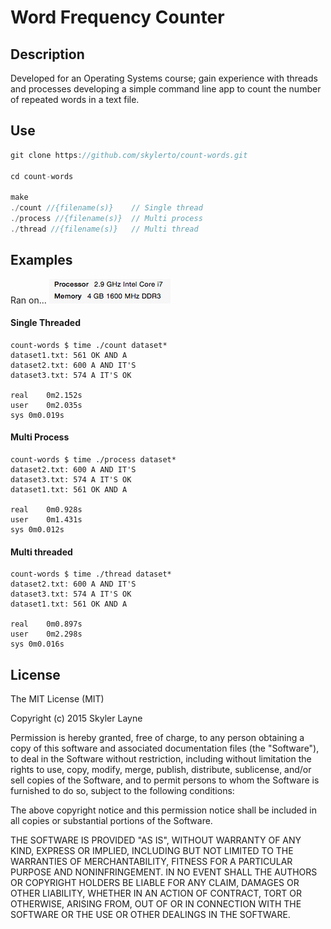 # Word Frequency Counter

## Description

Developed for an Operating Systems course; gain experience with threads and processes developing a simple command line app to count the number of repeated words in a text file.

## Use

``` C
git clone https://github.com/skylerto/count-words.git

cd count-words

make
./count //{filename(s)}    // Single thread
./process //{filename(s)}  // Multi process
./thread //{filename(s)}   // Multi thread
```

## Examples

Ran on...
![alt tag](/img/specs.png)

#### Single Threaded
```
count-words $ time ./count dataset*
dataset1.txt: 561 OK AND A
dataset2.txt: 600 A AND IT'S
dataset3.txt: 574 A IT'S OK

real	0m2.152s
user	0m2.035s
sys	0m0.019s
```

#### Multi Process
```
count-words $ time ./process dataset*
dataset2.txt: 600 A AND IT'S
dataset3.txt: 574 A IT'S OK
dataset1.txt: 561 OK AND A

real	0m0.928s
user	0m1.431s
sys	0m0.012s
```

#### Multi threaded
```
count-words $ time ./thread dataset*
dataset2.txt: 600 A AND IT'S
dataset3.txt: 574 A IT'S OK
dataset1.txt: 561 OK AND A

real	0m0.897s
user	0m2.298s
sys	0m0.016s
```

## License

The MIT License (MIT)

Copyright (c) 2015 Skyler Layne

Permission is hereby granted, free of charge, to any person obtaining a copy
of this software and associated documentation files (the "Software"), to deal
in the Software without restriction, including without limitation the rights
to use, copy, modify, merge, publish, distribute, sublicense, and/or sell
copies of the Software, and to permit persons to whom the Software is
furnished to do so, subject to the following conditions:

The above copyright notice and this permission notice shall be included in
all copies or substantial portions of the Software.

THE SOFTWARE IS PROVIDED "AS IS", WITHOUT WARRANTY OF ANY KIND, EXPRESS OR
IMPLIED, INCLUDING BUT NOT LIMITED TO THE WARRANTIES OF MERCHANTABILITY,
FITNESS FOR A PARTICULAR PURPOSE AND NONINFRINGEMENT. IN NO EVENT SHALL THE
AUTHORS OR COPYRIGHT HOLDERS BE LIABLE FOR ANY CLAIM, DAMAGES OR OTHER
LIABILITY, WHETHER IN AN ACTION OF CONTRACT, TORT OR OTHERWISE, ARISING FROM,
OUT OF OR IN CONNECTION WITH THE SOFTWARE OR THE USE OR OTHER DEALINGS IN
THE SOFTWARE.
